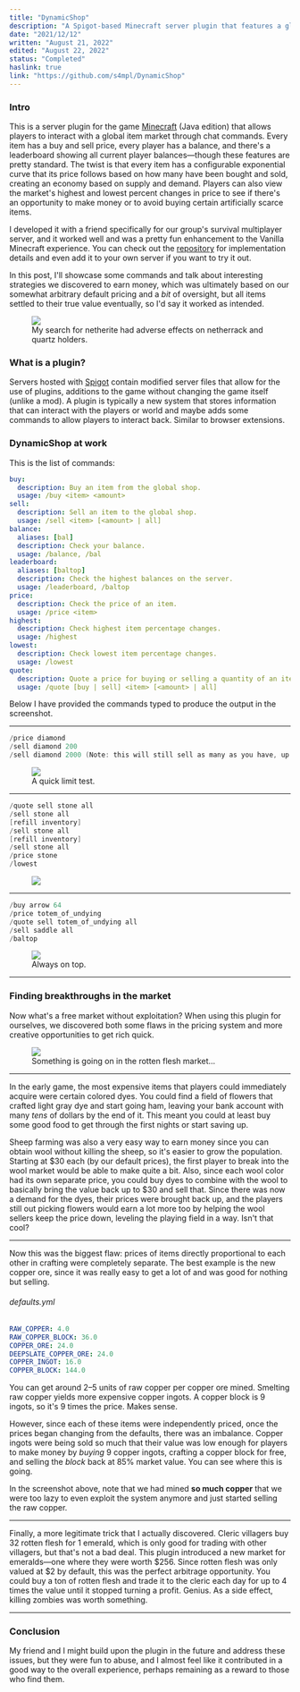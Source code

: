 ```yaml
---
title: "DynamicShop"
description: "A Spigot-based Minecraft server plugin that features a global item shop with fluctuating prices based on supply and demand"
date: "2021/12/12"
written: "August 21, 2022"
edited: "August 22, 2022"
status: "Completed"
haslink: true
link: "https://github.com/s4mpl/DynamicShop"
---
```

### Intro 
This is a server plugin for the game [Minecraft](https://en.wikipedia.org/wiki/Minecraft) (Java edition) that allows players to interact with a global item market through chat commands. Every item has a buy and sell price, every player has a balance, and there's a leaderboard showing all current player balances&mdash;though these features are pretty standard. The twist is that every item has a configurable exponential curve that its price follows based on how many have been bought and sold, creating an economy based on supply and demand. Players can also view the market's highest and lowest percent changes in price to see if there's an opportunity to make money or to avoid buying certain artificially scarce items.

I developed it with a friend specifically for our group's survival multiplayer server, and it worked well and was a pretty fun enhancement to the Vanilla Minecraft experience. You can check out the [repository](https://github.com/tareqalyousef/DynamicShop) for implementation details and even add it to your own server if you want to try it out.

In this post, I'll showcase some commands and talk about interesting strategies we discovered to earn money, which was ultimately based on our somewhat arbitrary default pricing and a *bit* of oversight, but all items settled to their true value eventually, so I'd say it worked as intended.

<figure class='text-center'>
  <img src='/images/dynamic-shop/dynamic-shop-5.png' class='mx-auto'/>
  <figcaption>My search for netherite had adverse effects on netherrack and quartz holders.</figcaption>
</figure>

### What is a plugin?
Servers hosted with [Spigot](https://www.spigotmc.org/) contain modified server files that allow for the use of plugins, additions to the game without changing the game itself (unlike a mod). A plugin is typically a new system that stores information that can interact with the players or world and maybe adds some commands to allow players to interact back. Similar to browser extensions.

### DynamicShop at work
This is the list of commands:

```yml
buy:
  description: Buy an item from the global shop.
  usage: /buy <item> <amount>
sell:
  description: Sell an item to the global shop.
  usage: /sell <item> [<amount> | all]
balance:
  aliases: [bal]
  description: Check your balance.
  usage: /balance, /bal
leaderboard:
  aliases: [baltop]
  description: Check the highest balances on the server.
  usage: /leaderboard, /baltop
price:
  description: Check the price of an item.
  usage: /price <item>
highest:
  description: Check highest item percentage changes.
  usage: /highest
lowest:
  description: Check lowest item percentage changes.
  usage: /lowest
quote:
  description: Quote a price for buying or selling a quantity of an item.
  usage: /quote [buy | sell] <item> [<amount> | all]
```

Below I have provided the commands typed to produce the output in the screenshot.

<hr>

```c
/price diamond
/sell diamond 200
/sell diamond 2000 (Note: this will still sell as many as you have, up to this amount)
```

<figure class='text-center'>
  <img src='/images/dynamic-shop/dynamic-shop-1.png' class='mx-auto'/>
  <figcaption>A quick limit test.</figcaption>
</figure>

<hr>

```c
/quote sell stone all
/sell stone all
[refill inventory]
/sell stone all
[refill inventory]
/sell stone all
/price stone
/lowest
```

<figure class='text-center'>
  <img src='/images/dynamic-shop/dynamic-shop-2.png' class='mx-auto'/>
  <figcaption></figcaption>
</figure>

<hr>

```c
/buy arrow 64
/price totem_of_undying
/quote sell totem_of_undying all
/sell saddle all
/baltop
```

<figure class='text-center'>
  <img src='/images/dynamic-shop/dynamic-shop-4.png' class='mx-auto'/>
  <figcaption>Always on top.</figcaption>
</figure>

<hr>

### Finding breakthroughs in the market
Now what's a free market without exploitation? When using this plugin for ourselves, we discovered both some flaws in the pricing system and more creative opportunities to get rich quick.

<figure class='text-center'>
  <img src='/images/dynamic-shop/dynamic-shop-3.png' class='mx-auto'/>
  <figcaption>Something is going on in the rotten flesh market...</figcaption>
</figure>

<hr>

In the early game, the most expensive items that players could immediately acquire were certain colored dyes. You could find a field of flowers that crafted light gray dye and start going ham, leaving your bank account with many *tens* of dollars by the end of it. This meant you could at least buy some good food to get through the first nights or start saving up.

Sheep farming was also a very easy way to earn money since you can obtain wool without killing the sheep, so it's easier to grow the population. Starting at $30 each (by our default prices), the first player to break into the wool market would be able to make quite a bit. Also, since each wool color had its own separate price, you could buy dyes to combine with the wool to basically bring the value back up to $30 and sell that. Since there was now a demand for the dyes, their prices were brought back up, and the players still out picking flowers would earn a lot more too by helping the wool sellers keep the price down, leveling the playing field in a way. Isn't that cool?

<hr>

Now this was the biggest flaw: prices of items directly proportional to each other in crafting were completely separate. The best example is the new copper ore, since it was really easy to get a lot of and was good for nothing but selling.

###### defaults.yml
```yml
RAW_COPPER: 4.0
RAW_COPPER_BLOCK: 36.0
COPPER_ORE: 24.0
DEEPSLATE_COPPER_ORE: 24.0
COPPER_INGOT: 16.0
COPPER_BLOCK: 144.0
```

You can get around 2–5 units of raw copper per copper ore mined. Smelting raw copper yields more expensive copper ingots. A copper block is 9 ingots, so it's 9 times the price. Makes sense.

However, since each of these items were independently priced, once the prices began changing from the defaults, there was an imbalance. Copper ingots were being sold so much that their value was low enough for players to make money by *buying* 9 copper ingots, crafting a copper block for free, and selling the *block* back at 85% market value. You can see where this is going.

In the screenshot above, note that we had mined **so much copper** that we were too lazy to even exploit the system anymore and just started selling the raw copper.

<hr>

Finally, a more legitimate trick that I actually discovered. Cleric villagers buy 32 rotten flesh for 1 emerald, which is only good for trading with other villagers, but that's not a bad deal. This plugin introduced a new market for emeralds&mdash;one where they were worth $256. Since rotten flesh was only valued at $2 by default, this was the perfect arbitrage opportunity. You could buy a ton of rotten flesh and trade it to the cleric each day for up to 4 times the value until it stopped turning a profit. Genius. As a side effect, killing zombies was worth something.

<hr>

### Conclusion
My friend and I might build upon the plugin in the future and address these issues, but they were fun to abuse, and I almost feel like it contributed in a good way to the overall experience, perhaps remaining as a reward to those who find them.
